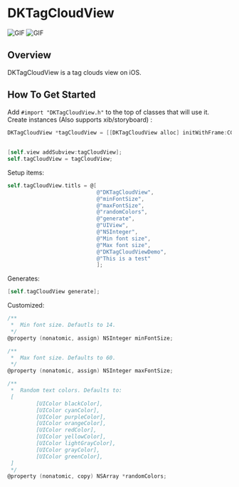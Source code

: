 # DKTagCloudView
![GIF](https://raw.githubusercontent.com/zhangao0086/DKTagCloudView/master/preview1.gif)
![GIF](https://raw.githubusercontent.com/zhangao0086/DKTagCloudView/master/preview2.gif)
## Overview
DKTagCloudView is a tag clouds view on iOS.

## How To Get Started

Add `#import "DKTagCloudView.h"` to the top of classes that will use it.  
Create instances (Also supports xib/storyboard) :

``` objective-c
DKTagCloudView *tagCloudView = [[DKTagCloudView alloc] initWithFrame:CGRectMake(0, 64,
                                                                                self.view.bounds.size.width,
                                                                                self.view.bounds.size.height - 64)];
[self.view addSubview:tagCloudView];
self.tagCloudView = tagCloudView;
```

Setup items:

``` objective-c
self.tagCloudView.titls = @[
                            @"DKTagCloudView",
                            @"minFontSize",
                            @"maxFontSize",
                            @"randomColors",
                            @"generate",
                            @"UIView",
                            @"NSInteger",
                            @"Min font size",
                            @"Max font size",
                            @"DKTagCloudViewDemo",
                            @"This is a test"
                            ];
```

Generates:
``` objective-c
[self.tagCloudView generate];
```

Customized:
``` objective-c
/**
 *  Min font size. Defautls to 14.
 */
@property (nonatomic, assign) NSInteger minFontSize;

/**
 *  Max font size. Defaults to 60.
 */
@property (nonatomic, assign) NSInteger maxFontSize;

/**
 *  Random text colors. Defaults to: 
 [
         [UIColor blackColor],
         [UIColor cyanColor],
         [UIColor purpleColor],
         [UIColor orangeColor],
         [UIColor redColor],
         [UIColor yellowColor],
         [UIColor lightGrayColor],
         [UIColor grayColor],
         [UIColor greenColor],
 ]
 */
@property (nonatomic, copy) NSArray *randomColors;
```
